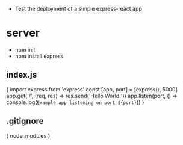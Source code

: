 * Test the deployment of a simple express-react app

# server
- npm init
- npm install express

## index.js
{
    import express from 'express'
    const [app, port] = [express(), 5000]
    app.get('/', (req, res) => res.send('Hello World!'))
    app.listen(port, () => console.log(`Example app listening on port ${port}`))
}

## .gitignore
{
    node_modules
}